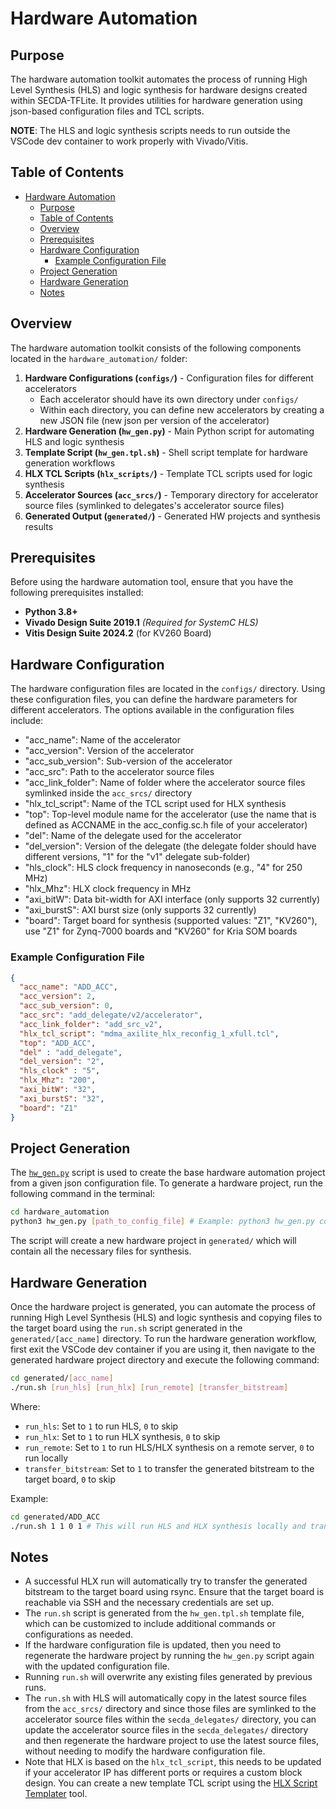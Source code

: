 # Hardware Automation

## Purpose
The hardware automation toolkit automates the process of running High Level Synthesis (HLS) and logic synthesis for hardware designs created within SECDA-TFLite. It provides utilities for hardware generation using json-based configuration files and TCL scripts.

**NOTE**: The HLS and logic synthesis scripts needs to run outside the VSCode dev container to work properly with Vivado/Vitis.


## Table of Contents
- [Hardware Automation](#hardware-automation)
  - [Purpose](#purpose)
  - [Table of Contents](#table-of-contents)
  - [Overview](#overview)
  - [Prerequisites](#prerequisites)
  - [Hardware Configuration](#hardware-configuration)
    - [Example Configuration File](#example-configuration-file)
  - [Project Generation](#project-generation)
  - [Hardware Generation](#hardware-generation)
  - [Notes](#notes)

## Overview

The hardware automation toolkit consists of the following components located in the `hardware_automation/` folder:

1. **Hardware Configurations (`configs/`)** - Configuration files for different accelerators
   - Each accelerator should have its own directory under `configs/`
   - Within each directory, you can define new accelerators by creating a new JSON file (new json per version of the accelerator)
2. **Hardware Generation (`hw_gen.py`)** - Main Python script for automating HLS and logic synthesis
3. **Template Script (`hw_gen.tpl.sh`)** - Shell script template for hardware generation workflows
4. **HLX TCL Scripts (`hlx_scripts/`)** - Template TCL scripts used for logic synthesis
5. **Accelerator Sources (`acc_srcs/`)** - Temporary directory for accelerator source files (symlinked to delegates's accelerator source files)
6. **Generated Output (`generated/`)** - Generated HW projects and synthesis results

## Prerequisites

Before using the hardware automation tool, ensure that you have the following prerequisites installed:
- **Python 3.8+** 
- **Vivado Design Suite 2019.1** *(Required for SystemC HLS)*
- **Vitis Design Suite 2024.2** (for KV260 Board)


## Hardware Configuration
The hardware configuration files are located in the `configs/` directory. 
Using these configuration files, you can define the hardware parameters for different accelerators.
The options available in the configuration files include:
- "acc_name": Name of the accelerator
- "acc_version": Version of the accelerator
- "acc_sub_version": Sub-version of the accelerator
- "acc_src": Path to the accelerator source files
- "acc_link_folder": Name of folder where the accelerator source files symlinked inside the `acc_srcs/` directory
- "hlx_tcl_script": Name of the TCL script used for HLX synthesis
- "top": Top-level module name for the accelerator (use the name that is defined as ACCNAME in the acc_config.sc.h file of your accelerator)
- "del": Name of the delegate used for the accelerator
- "del_version": Version of the delegate (the delegate folder should have different versions, "1" for the "v1" delegate sub-folder)
- "hls_clock": HLS clock frequency in nanoseconds (e.g., "4" for 250 MHz)
- "hlx_Mhz": HLX clock frequency in MHz
- "axi_bitW": Data bit-width for AXI interface (only supports 32 currently)
- "axi_burstS": AXI burst size (only supports 32 currently)
- "board": Target board for synthesis (supported values: "Z1", "KV260"), use "Z1" for Zynq-7000 boards and "KV260" for Kria SOM boards


### Example Configuration File
```json
{
  "acc_name": "ADD_ACC",
  "acc_version": 2,
  "acc_sub_version": 0,
  "acc_src": "add_delegate/v2/accelerator",
  "acc_link_folder": "add_src_v2",
  "hlx_tcl_script": "mdma_axilite_hlx_reconfig_1_xfull.tcl",
  "top": "ADD_ACC",
  "del" : "add_delegate",
  "del_version": "2",
  "hls_clock" : "5",
  "hlx_Mhz": "200",
  "axi_bitW": "32",
  "axi_burstS": "32",
  "board": "Z1"
}
```


## Project Generation
The [`hw_gen.py`](./hw_gen.py) script is used to create the base hardware automation project from a given json configuration file. To generate a hardware project, run the following command in the terminal:
```bash
cd hardware_automation
python3 hw_gen.py [path_to_config_file] # Example: python3 hw_gen.py configs/ADD/ADDv1_0.json
```
The script will create a new hardware project in `generated/` which will contain all the necessary files for synthesis.



## Hardware Generation
Once the hardware project is generated, you can automate the process of running High Level Synthesis (HLS) and logic synthesis and copying files to the target board using the `run.sh` script generated in the `generated/[acc_name]` directory.
To run the hardware generation workflow, first exit the VSCode dev container if you are using it, then navigate to the generated hardware project directory and execute the following command:
```bash
cd generated/[acc_name]
./run.sh [run_hls] [run_hlx] [run_remote] [transfer_bitstream]
```
Where:
- `run_hls`: Set to `1` to run HLS, `0` to skip
- `run_hlx`: Set to `1` to run HLX synthesis, `0` to skip
- `run_remote`: Set to `1` to run HLS/HLX synthesis on a remote server, `0` to run locally
- `transfer_bitstream`: Set to `1` to transfer the generated bitstream to the target board, `0` to skip


Example:
```bash
cd generated/ADD_ACC
./run.sh 1 1 0 1 # This will run HLS and HLX synthesis locally and transfer the bitstream to the target board
```

## Notes

- A successful HLX run will automatically try to transfer the generated bitstream to the target board using rsync. Ensure that the target board is reachable via SSH and the necessary credentials are set up.
- The `run.sh` script is generated from the `hw_gen.tpl.sh` template file, which can be customized to include additional commands or configurations as needed.
- If the hardware configuration file is updated, then you need to regenerate the hardware project by running the `hw_gen.py` script again with the updated configuration file.
- Running `run.sh`  will overwrite any existing files generated by previous runs.
- The `run.sh` with HLS will automatically copy in the latest source files from the `acc_srcs/` directory and since those files are symlinked to the accelerator source files within the `secda_delegates/` directory, you can update the accelerator source files in the `secda_delegates/` directory and then regenerate the hardware project to use the latest source files, without needing to modify the hardware configuration file.
- Note that HLX is based on the `hlx_tcl_script`, this needs to be updated if your accelerator IP has different ports or requires a custom block design. You can create a new template TCL script using the [HLX Script Templater](hlx_templater/readme.md) tool.
